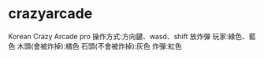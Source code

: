 # crazyarcade

Korean Crazy Arcade pro
操作方式:方向鍵、wasd、shift 放炸彈
玩家:綠色、藍色
木頭(會被炸掉):橘色
石頭(不會被炸掉):灰色
炸彈:紅色
